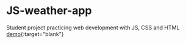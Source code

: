 # JS-weather-app
Student project practicing web development with JS, CSS and HTML
[demo](https://raw.githack.com/KimKiva/JS-weather-app/main/weather.html){:target="blank"}
